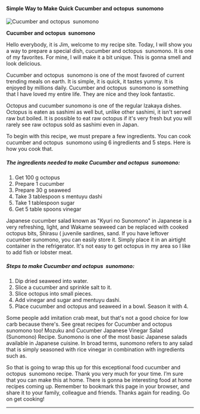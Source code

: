             

#### Simple Way to Make Quick Cucumber and octopus  sunomono

![Cucumber and octopus  sunomono](https://img-global.cpcdn.com/recipes/f7b33c6a0061549b/751x532cq70/cucumber-and-octopus-sunomono-recipe-main-photo.jpg)

**Cucumber and octopus  sunomono**

Hello everybody, it is Jim, welcome to my recipe site. Today, I will show you a way to prepare a special dish, cucumber and octopus  sunomono. It is one of my favorites. For mine, I will make it a bit unique. This is gonna smell and look delicious.

Cucumber and octopus  sunomono is one of the most favored of current trending meals on earth. It is simple, it is quick, it tastes yummy. It is enjoyed by millions daily. Cucumber and octopus  sunomono is something that I have loved my entire life. They are nice and they look fantastic.

Octopus and cucumber sunomono is one of the regular Izakaya dishes. Octopus is eaten as sashimi as well but, unlike other sashimi, it isn't served raw but boiled. It is possible to eat raw octopus if it's very fresh but you will rarely see raw octopus sold as sashimi even in Japan.

To begin with this recipe, we must prepare a few ingredients. You can cook cucumber and octopus  sunomono using 6 ingredients and 5 steps. Here is how you cook that.

##### The ingredients needed to make Cucumber and octopus  sunomono:

1.  Get 100 g octopus
2.  Prepare 1 cucumber
3.  Prepare 30 g seaweed
4.  Take 3 tablespoon s mentuyu dashi
5.  Take 1 tablespoon sugar
6.  Get 5 table spoons vinegar

Japanese cucumber salad known as "Kyuri no Sunomono" in Japanese is a very refreshing, light, and Wakame seaweed can be replaced with cooked octopus bits, Shirasu ( juvenile sardines, sand. If you have leftover cucumber sunomono, you can easily store it. Simply place it in an airtight container in the refrigerator. It's not easy to get octopus in my area so I like to add fish or lobster meat.

##### Steps to make Cucumber and octopus  sunomono:

1.  Dip dried seaweed into water.
2.  Slice a cucumber and sprinkle salt to it.
3.  Slice octopus into small pieces.
4.  Add vinegar and sugar and mentuyu dashi.
5.  Place cucumber and octopus and seaweed in a bowl. Season it with 4.

Some people add imitation crab meat, but that's not a good choice for low carb because there's. See great recipes for Cucumber and octopus sunomono too! Mozuku and Cucumber Japanese Vinegar Salad (Sunomono) Recipe. Sunomono is one of the most basic Japanese salads available in Japanese cuisine. In broad terms, sunomono refers to any salad that is simply seasoned with rice vinegar in combination with ingredients such as.

So that is going to wrap this up for this exceptional food cucumber and octopus  sunomono recipe. Thank you very much for your time. I’m sure that you can make this at home. There is gonna be interesting food at home recipes coming up. Remember to bookmark this page in your browser, and share it to your family, colleague and friends. Thanks again for reading. Go on get cooking!

* * *